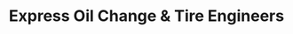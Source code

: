 ---
title: "Express Oil Change & Tire Engineers"
url: /san-antonio/express-oil-change-und-tire-engineers/
shop: Reifen
---